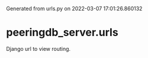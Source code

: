 Generated from urls.py on 2022-03-07 17:01:26.860132

# peeringdb_server.urls

Django url to view routing.
